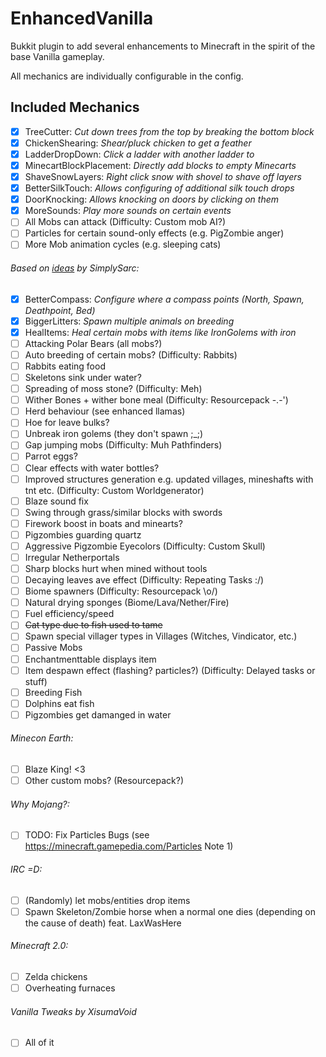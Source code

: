 # EnhancedVanilla

Bukkit plugin to add several enhancements to Minecraft in the spirit of the base Vanilla gameplay.

All mechanics are individually configurable in the config.

## Included Mechanics

- [x] TreeCutter: _Cut down trees from the top by breaking the bottom block_
- [x] ChickenShearing: _Shear/pluck chicken to get a feather_
- [x] LadderDropDown: _Click a ladder with another ladder to_ 
- [x] MinecartBlockPlacement: _Directly add blocks to empty Minecarts_
- [x] ShaveSnowLayers: _Right click snow with shovel to shave off layers_
- [x] BetterSilkTouch: _Allows configuring of additional silk touch drops_
- [x] DoorKnocking: _Allows knocking on doors by clicking on them_
- [x] MoreSounds: _Play more sounds on certain events_
- [ ] All Mobs can attack (Difficulty: Custom mob AI?)
- [ ] Particles for certain sound-only effects (e.g. PigZombie anger)
- [ ] More Mob animation cycles (e.g. sleeping cats)
        
###### Based on [ideas](https://youtu.be/NSsac8V3BpA) by SimplySarc:
- [x] BetterCompass: _Configure where a compass points (North, Spawn, Deathpoint, Bed)_
- [x] BiggerLitters: _Spawn multiple animals on breeding_
- [x] HealItems: _Heal certain mobs with items like IronGolems with iron_
- [ ] Attacking Polar Bears (all mobs?)
- [ ] Auto breeding of certain mobs? (Difficulty: Rabbits)
- [ ] Rabbits eating food
- [ ] Skeletons sink under water?
- [ ] Spreading of moss stone? (Difficulty: Meh)
- [ ] Wither Bones + wither bone meal (Difficulty: Resourcepack -.-')
- [ ] Herd behaviour (see enhanced llamas)
- [ ] Hoe for leave bulks?
- [ ] Unbreak iron golems (they don't spawn ;_;)
- [ ] Gap jumping mobs (Difficulty: Muh Pathfinders)
- [ ] Parrot eggs?
- [ ] Clear effects with water bottles?
- [ ] Improved structures generation e.g. updated villages, mineshafts with tnt etc. (Difficulty: Custom Worldgenerator)
- [ ] Blaze sound fix
- [ ] Swing through grass/similar blocks with swords
- [ ] Firework boost in boats and minearts?
- [ ] Pigzombies guarding quartz
- [ ] Aggressive Pigzombie Eyecolors (Difficulty: Custom Skull)
- [ ] Irregular Netherportals
- [ ] Sharp blocks hurt when mined without tools
- [ ] Decaying leaves ave effect (Difficulty: Repeating Tasks :/)
- [ ] Biome spawners (Difficulty: Resourcepack \o/)
- [ ] Natural drying sponges (Biome/Lava/Nether/Fire)
- [ ] Fuel efficiency/speed
- [ ] ~~Cat type due to fish used to tame~~
- [ ] Spawn special villager types in Villages (Witches, Vindicator, etc.)
- [ ] Passive Mobs
- [ ] Enchantmenttable displays item
- [ ] Item despawn effect (flashing? particles?) (Difficulty: Delayed tasks or stuff)
- [ ] Breeding Fish
- [ ] Dolphins eat fish
- [ ] Pigzombies get damanged in water
        
###### Minecon Earth:
- [ ] Blaze King! <3
- [ ] Other custom mobs? (Resourcepack?)
        
###### Why Mojang?:
- [ ] TODO: Fix Particles Bugs (see https://minecraft.gamepedia.com/Particles Note 1)
        
###### IRC =D:
- [ ] (Randomly) let mobs/entities drop items
- [ ] Spawn Skeleton/Zombie horse when a normal one dies (depending on the cause of death) feat. LaxWasHere
        
###### Minecraft 2.0:
- [ ] Zelda chickens
- [ ] Overheating furnaces

###### Vanilla Tweaks by XisumaVoid
- [ ] All of it
